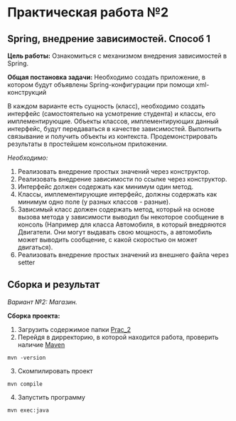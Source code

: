 # Практическая работа №2
## Spring, внедрение зависимостей. Способ 1
**Цель работы:** Ознакомиться с механизмом внедрения зависимостей в Spring.

**Общая постановка задачи:** Необходимо создать приложение, в котором будут объявлены Spring-конфигурации при помощи xml-конструкций 

В каждом варианте есть сущность (класс), необходимо создать интерфейс (самостоятельно на усмотрение студента) и классы, его имплементирующие. Объекты классов, имплементирующих данный интерфейс, будут передаваться в качестве зависимостей. Выполнить связывание и получить объекты из контекста. Продемонстрировать результаты в простейшем консольном приложении. 

*Необходимо:*

1. Реализовать внедрение простых значений через конструктор.
2. Реализовать внедрение зависимости по ссылке через конструктор.
3. Интерфейс должен содержать как минимум один метод.
4. Классы, имплементирующие интерфейс, должны содержать как минимум одно поле (у разных классов - разные).
5. Зависимый класс должен содержать метод, который на основе вызова метода у зависимости выводил бы некоторое сообщение в консоль (Например для класса Автомобиля, в который внедряются Двигатели. Они могут выдавать свою мощность, а автомобиль может выводить сообщение, с какой скоростью он может двигаться).
6. Реализовать внедрение простых значений из внешнего файла через setter

## Сборка и результат
_Вариант №2: Магазин._

**Сборка проекта:**
1. Загрузить содержимое папки [Prac_2](https://minhaskamal.github.io/DownGit/#/home?url=https://github.com/Bokalysha/RKIS/tree/main/Practice/Prac_2/src)
2. Перейдя в дирректорию, в которой находится работа, проверить наличие [Maven](https://maven.apache.org/download.cgi)
```
mvn -version
```
3. Cкомпилировать проект
```
mvn compile
```
4. Запустить программу
```
mvn exec:java
```
